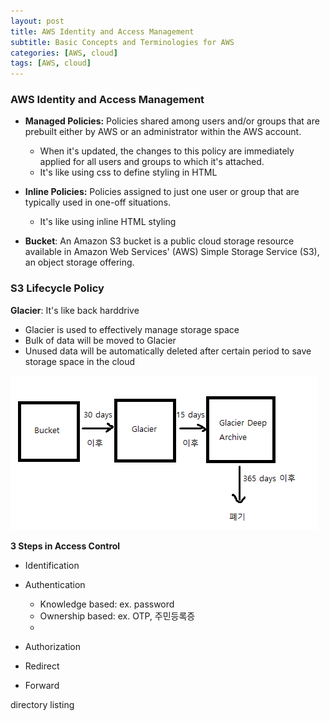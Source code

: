 ```yaml
---
layout: post
title: AWS Identity and Access Management
subtitle: Basic Concepts and Terminologies for AWS
categories: [AWS, cloud]
tags: [AWS, cloud]
---
```


### AWS Identity and Access Management

- **Managed Policies:** Policies shared among users and/or groups that are prebuilt either by AWS or an administrator within the AWS account.
  - When it's updated, the changes to this policy are immediately applied for all users and groups to which it's attached.
  - It's like using css to define styling in HTML
- **Inline Policies:** Policies assigned to just one user or group that are typically used in one-off situations.
  - It's like using inline HTML styling



- **Bucket**: An Amazon S3 bucket is a public cloud storage resource available in Amazon Web Services' (AWS) Simple Storage Service (S3), an object storage offering.



### S3 Lifecycle Policy

**Glacier**: It's like back harddrive

- Glacier is used to effectively manage storage space
- Bulk of data will be moved to Glacier
- Unused data will be automatically deleted after certain period to save storage space in the cloud

![Image Alt Text](/assets/images/glacier-diagram.png)


**3 Steps in Access Control**

- Identification
- Authentication
  - Knowledge based: ex. password
  - Ownership based: ex. OTP, 주민등록증
  - 
- Authorization



- Redirect
- Forward

directory listing



